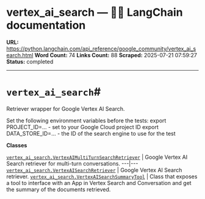 # vertex_ai_search — 🦜🔗 LangChain  documentation

**URL:** https://python.langchain.com/api_reference/google_community/vertex_ai_search.html
**Word Count:** 74
**Links Count:** 88
**Scraped:** 2025-07-21 07:59:27
**Status:** completed

---

# `vertex_ai_search`\#

Retriever wrapper for Google Vertex AI Search.

Set the following environment variables before the tests: export PROJECT\_ID=… - set to your Google Cloud project ID export DATA\_STORE\_ID=… - the ID of the search engine to use for the test

**Classes**

[`vertex_ai_search.VertexAIMultiTurnSearchRetriever`](https://python.langchain.com/api_reference/google_community/vertex_ai_search/langchain_google_community.vertex_ai_search.VertexAIMultiTurnSearchRetriever.html#langchain_google_community.vertex_ai_search.VertexAIMultiTurnSearchRetriever "langchain_google_community.vertex_ai_search.VertexAIMultiTurnSearchRetriever") | Google Vertex AI Search retriever for multi-turn conversations.   ---|---   [`vertex_ai_search.VertexAISearchRetriever`](https://python.langchain.com/api_reference/google_community/vertex_ai_search/langchain_google_community.vertex_ai_search.VertexAISearchRetriever.html#langchain_google_community.vertex_ai_search.VertexAISearchRetriever "langchain_google_community.vertex_ai_search.VertexAISearchRetriever") | Google Vertex AI Search retriever.   [`vertex_ai_search.VertexAISearchSummaryTool`](https://python.langchain.com/api_reference/google_community/vertex_ai_search/langchain_google_community.vertex_ai_search.VertexAISearchSummaryTool.html#langchain_google_community.vertex_ai_search.VertexAISearchSummaryTool "langchain_google_community.vertex_ai_search.VertexAISearchSummaryTool") | Class that exposes a tool to interface with an App in Vertex Search and Conversation and get the summary of the documents retrieved.